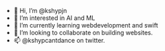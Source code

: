 - 👋 Hi, I’m @kshypjn
- 👀 I’m interested in AI and ML
- 🌱 I’m currently learning webdevelopment and swift
- 💞️ I’m looking to collaborate on building websites.
- 📫 @kshypcantdance on twitter.

<!---
kshypjn/kshypjn is a ✨ special ✨ repository because its `README.md` (this file) appears on your GitHub profile.
You can click the Preview link to take a look at your changes.
--->
